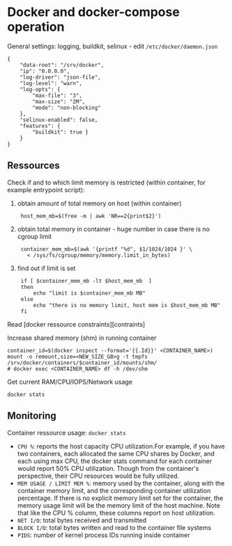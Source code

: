Docker and docker-compose operation
===================================

General settings: logging, buildkit, selinux - edit `/etc/docker/daemon.json`

    {
        "data-root": "/srv/docker",
        "ip": "0.0.0.0",
        "log-driver": "json-file",
        "log-level": "warn",
        "log-opts": {
            "max-file": "3",
            "max-size": "2M",
            "mode": "non-blocking"
        },
        "selinux-enabled": false,
        "features": { 
            "buildkit": true }
        }
    }

Ressources
----------

Check if and to which limit memory is restricted (within container, for example entrypoint script):

1. obtain amount of total memory on host (within container)

        host_mem_mb=$(free -m | awk 'NR==2{print$2}')

2. obtain total memory in container - huge number in case there is no cgroup limit

        container_mem_mb=$(awk '{printf "%d", $1/1024/1024 }' \
          < /sys/fs/cgroup/memory/memory.limit_in_bytes)

3. find out if limit is set

        if [ $container_mem_mb -lt $host_mem_mb  ] 
        then
            echo "limit is $container_mem_mb MB"
        else
            echo "there is no memory limit, host mem is $host_mem_mb MB"
        fi
    
Read [docker ressource constraints][contraints]

Increase shared memory (shm) in running container

    container_id=$(docker inspect --format='{{.Id}}' <CONTAINER_NAME>)
    mount -o remount,size=<NEW_SIZE_GB>g -t tmpfs /srv/docker/containers/$container_id/mounts/shm/
    # docker exec <CONTAINER_NAME> df -h /dev/shm


Get current RAM/CPU/IOPS/Network usage


    docker stats 


Monitoring
----------

Container ressource usage: `docker stats`

* `CPU %`: reports the host capacity CPU utilization.For example, if you have two containers, each allocated the same CPU shares by Docker, and each using max CPU, the docker stats command for each container would report 50% CPU utilization. Though from the container's perspective, their CPU resources would be fully utilized.
* `MEM USAGE / LIMIT MEM %`:  memory used by the container, along with the container memory limit, and the corresponding container utilization percentage. If there is no explicit memory limit set for the container, the memory usage limit will be the memory limit of the host machine. Note that like the CPU % column, these columns report on host utilization.
* `NET I/O`: total bytes received and transmitted 
* `BLOCK I/O`:  total bytes written and read to the container file systems
* `PIDS`: number of kernel process IDs running inside container


[scale_id]: https://tarunlalwani.com/post/docker-compose-scale-with-dynamic-configuration-part-1/
[constraints]: https://docs.docker.com/config/containers/resource_constraints/
